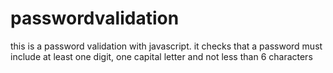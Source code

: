 # passwordvalidation
this is a password validation with javascript. it checks that a password must include at least one digit, one capital letter and not less than 6 characters
